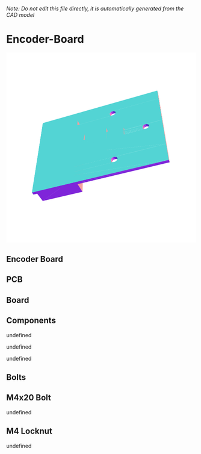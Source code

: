 ###### Note: Do not edit this file directly, it is automatically generated from the CAD model

# Encoder-Board

![](/project.svg)

## Encoder Board


## PCB


## Board


## Components


undefined


undefined


undefined


## Bolts


## M4x20 Bolt


undefined


## M4 Locknut


undefined


